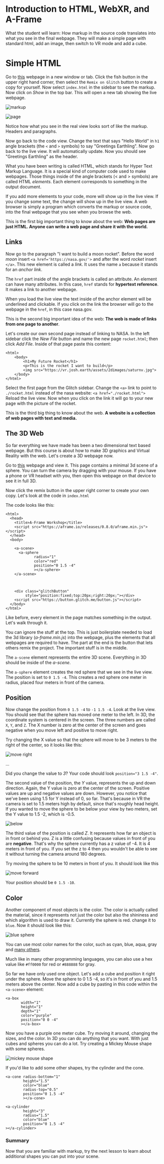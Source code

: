 # Introduction to HTML, WebXR, and A-Frame

What the student will learn: How markup in the source code translates
into what you see in the final webpage. They will make a simple page with standard html, add an image, then switch to VR mode and add a cube.

# Simple HTML

Go to [this](https://webxr-workshop-01.glitch.me) webpage in a new window or
tab. Click the fish button in the upper right hand corner, then select the `Remix on Glitch` button to create a copy for yourself.  Now select `index.html` in the sidebar to see the markup. Now click on *Show* in the top bar. This will open a new tab showing the live webpage.


![markup](images/markup-start.png)

![page](images/page-start.png)


Notice how what you see in the real view looks sort
of like the markup. Headers and paragraphs.

Now go back to the code view. Change the text that says "Hello World" in `h1` angle brackets (the `<` and `>` symbols) to
say "Greetings Earthling". Now go back to the live view. It will automatically update. Now you should see "Greetings Earthling" as the header.

What you have been writing is called HTML, which stands for Hyper Text Markup Language. It is a special kind of computer code used to make webpages.  Those things inside of the angle brackets (< and > symbols) are called HTML *elements*.  Each element corresponds to something in the output document.

If you add more elements to your code, more will show up in the live view. If you change some text, the change will show up in the live view. A web browser is simply a program which converts the markup or source code, into the final webpage that you see when you browse the web.

This is the first big important thing to know about the web: __Web pages are just HTML. Anyone can write a web page and share it with the world.__

## Links

Now go to the paragraph "I want to build a moon rocket". Before the word *moon* insert `<a href='https://nasa.gov/'>` and after the word *rocket* insert `</a>`.  This new element is called a *link*. It uses the name `a` because it stands for an *anchor link*.

The `href` part inside of the angle brackets is called an attribute. An element can have many attributes. In this case, `href` stands for __hypertext reference__.  It makes a link to another webpage.

When you load the live view the text inside of the anchor element will be underlined and clickable. If you click on the link the browser will go to the webpage in the `href`, in this case nasa.gov.

This is the second big important idea of the web:  __The web is made of links from one page to another__.

Let's create our own second page instead of linking to NASA. In the left sidebar click the *New File* button and name the new page `rocket.html`; then click *Add File*.  Inside of that page paste this content:


```
<html>
    <body>
        <h1>My Future Rocket</h1>
        <p>This is the rocket I want to build</p>
        <img src="https://vr.josh.earth/assets/2dimages/saturnv.jpg">
    </body>
</html>
```

Select the first page from the Glitch sidebar. Change the `<a>` link to point to `./rocket.html` instead of the nasa website: `<a href="./rocket.html">`  Reload the live view. Now when you click on the link it will go to your new page with the picture of the rocket.

This is the third big thing to know about the web. __A website is a collection of web pages with text and media.__

## The 3D Web

So far everything we have made has been a two dimensional text based webpage.  But this course is about how to make 3D graphics and Virtual Reality with the web. Let's create a 3D webpage now.

Go to [this](https://webxr-workshop-lesson01b.glitch.me/) webpage and view it. This page contains a minimal 3d scene of a sphere. You can turn the camera by dragging with your mouse. If you have a phone or VR headset with you, then open this webpage on that device to see it in full 3D.

Now click the remix button in the upper right corner to create your own copy. Let's look at the code in `index.html`

The code looks like this:

```
<html>
  <head>
    <title>A-Frame Workshop</title>
    <script src="https://aframe.io/releases/0.8.0/aframe.min.js"></script>
  </head>
  <body>

    <a-scene>
      <a-sphere
             radius="1"
             color="red"
             position="0 1.5 -4"
             ></a-sphere>
    </a-scene>



    <div class="glitchButton"
         style="position:fixed;top:20px;right:20px;"></div>
    <script src="https://button.glitch.me/button.js"></script>    
  </body>
</html>
```

Like before, every element in the page matches something in the output.  Let's walk through it.

You can ignore the stuff at the top. This is just boilerplate needed to load the 3d library (*a-frame.min.js*) into the webpage, plus the elements that all webpages are required to have. The part at the end is the button that lets others remix the project. The important stuff is in the middle.

The `a-scene` element represents the entire 3D scene. Everything in 3D should be inside of the *a-scene*.

The `a-sphere` element creates the red sphere that we see in the live view. The position is set to `0 1.5 -4`. This creates a red sphere one meter in radius, placed four meters in front of the camera.

## Position

Now change the position from `0 1.5 -4` to `-1 1.5 -4`.  Look at the live view. You should see that the sphere has moved one meter to the left. In 3D, the coordinate system is centered in the screen. The three numbers are called `X`, `Y`, and `Z`.  The X number is zero at the center of the screen and goes negative when you move left and positive to move right.  

Try changing the X value so that the sphere will move to be 3 meters to the right of the center, so it looks like this:

![move right](images/move-right.png)

...

Did you change the value to *3*? Your code should look `position="3 1.5 -4"`.

The second value of the position, the *Y* value, represents the up and down direction.  Again, the Y value is zero at the center of the screen. Positive values are up and negative values are down. However, you notice that we've been using 1.5 for Y instead of 0, so far. That's because in VR the camera is set to 1.5 meters high by default, since that's roughly head height. If you wanted to move the sphere to be below your view by two meters, set the Y value to 1.5 -2, which is -0.5.

![below](images/below.png)

The third value of the position is called *Z*. It represents how far an object is in front or behind you.  Z is a little confusing because values in front of you are __negative__. That's why the sphere currently has a z value of -4. It is 4 meters in front of you. If you set the z to 4 then you wouldn't be able to see it without turning the camera around 180 degrees.

Try moving the sphere to be 10 meters in front of you. It should look like this

![move forward](images/move-forward.png)


Your position should be `0 1.5 -10`.

## Color

Another component of most objects is the color. The color is actually called the material, since it represents not just the color but also the shininess and which algorithm is used to draw it.  Currently the sphere is red. change it to `blue`. Now it should look like this:

![blue sphere](images/blue.png)

You can use most color names for the color, such as cyan, blue, aqua, gray and [many others](https://developer.mozilla.org/en-US/docs/Web/CSS/color_value).

Much like in many other programming languages, you can also use a hex value like `#ff0000` for red or `#888888` for gray.

So far we have only used one object. Let's add a cube and position it right under the sphere. Move the sphere to 0 1.5 -4, so it's in front of you and 1.5 meters above the center.  Now add a cube by pasting in this code within the `<a-scene>` element:

```
<a-box
       width="1"
       height="1"
       depth="1"
       color="purple"
       position="0 0 -4"
       ></a-box>
```

Now you have a purple one meter cube. Try moving it around, changing the sizes, and the color.  In 3D you can do anything that you want. With just cubes and spheres you can do a lot. Try creating a Mickey Mouse shape with some spheres.

![mickey mouse shape](images/mickey.png)

If you'd like to add some other shapes, try the cylinder and the cone.

```
<a-cone radius-bottom="1"
        height="1.5"
        color="blue"
        radius-top="0.5"
        position="0 1.5 -4"
        ></a-cone>

<a-cylinder
        height="3" 
        radius="1.5"
        color="blue"
        position="0 1.5 -4"  
></a-cylinder>        
```

### Summary

Now that you are familiar with markup, try the next lesson to learn
about additional shapes you can put into your scene.
